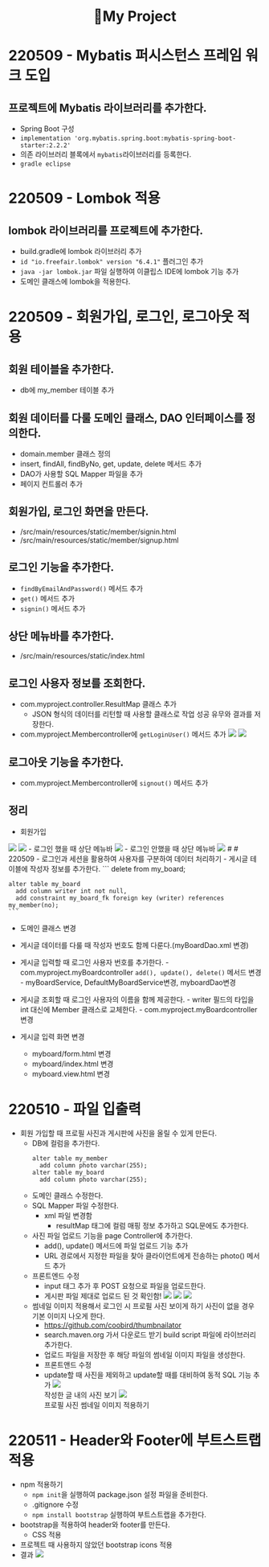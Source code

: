# <center>📑My Project</center>

# 220509 - Mybatis 퍼시스턴스 프레임 워크 도입
## 프로젝트에 Mybatis 라이브러리를 추가한다.
  - Spring Boot 구성  
  - `implementation 'org.mybatis.spring.boot:mybatis-spring-boot-starter:2.2.2'`
  - 의존 라이브러리 블록에서 `mybatis`라이브러리를 등록한다.
  - `gradle eclipse`
#
# 220509 - Lombok 적용
## lombok 라이브러리를 프로젝트에 추가한다.
  - build.gradle에 lombok 라이브러리 추가
  - `id "io.freefair.lombok" version "6.4.1"` 플러그인 추가
  - `java -jar lombok.jar` 파일 실행하여 이클립스 IDE에 lombok 기능 추가
  - 도메인 클래스에 lombok을 적용한다.
#
# 220509 - 회원가입, 로그인, 로그아웃 적용
## 회원 테이블을 추가한다.
  - db에 my_member 테이블 추가
## 회원 데이터를 다룰 도메인 클래스, DAO 인터페이스를 정의한다.
  - domain.member 클래스 정의
  - insert, findAll, findByNo, get, update, delete 메서드 추가
  - DAO가 사용할 SQL Mapper 파일을 추가
  - 페이지 컨트롤러 추가
## 회원가입, 로그인 화면을 만든다.
  - /src/main/resources/static/member/signin.html
  - /src/main/resources/static/member/signup.html
## 로그인 기능을 추가한다.
  - `findByEmailAndPassword()` 메서드 추가
  - `get()` 메서드 추가
  - `signin()` 메서드 추가
## 상단 메뉴바를 추가한다.
  - /src/main/resources/static/index.html
## 로그인 사용자 정보를 조회한다.
  - com.myproject.controller.ResultMap 클래스 추가
    - JSON 형식의 데이터를 리턴할 때 사용할 클래스로 작업 성공 유무와 결과를 저장한다.
  - com.myproject.Membercontroller에 `getLoginUser()` 메서드 추가
    <img src="https://user-images.githubusercontent.com/89373222/167361427-a0908747-6c86-4e62-ad48-4066271cb109.png">
    <img src="https://user-images.githubusercontent.com/89373222/167362254-3e18ff24-da93-4c37-aceb-22a8cff81aaf.png">
## 로그아웃 기능을 추가한다.
  - com.myproject.Membercontroller에 `signout()` 메서드 추가
## 정리
  - 회원가입  
  <img src="https://user-images.githubusercontent.com/89373222/167368566-42836249-b61b-48f4-a0b1-0c307ba83d09.png">
  <img src="https://user-images.githubusercontent.com/89373222/167368698-b70a0ede-2e8a-477a-8dd5-d3e9a6a5a9a0.png">
  - 로그인 했을 때 상단 메뉴바  
  <img src="https://user-images.githubusercontent.com/89373222/167368932-96263ff8-25ba-43c5-926c-db9cae4729b9.png">
  - 로그인 안했을 때 상단 메뉴바  
  <img src="https://user-images.githubusercontent.com/89373222/167369137-5097dccb-81fa-4f23-84f5-cc43125dac0c.png">
#
# 220509 - 로그인과 세션을 활용하여 사용자를 구분하여 데이터 처리하기
  - 게시글 테이블에 작성자 정보를 추가한다.
    ```
    delete from my_board;

    alter table my_board
      add column writer int not null,
      add constraint my_board_fk foreign key (writer) references my_member(no);
    ```
   - 도메인 클래스 변경
   - 게시글 데이터를 다룰 때 작성자 번호도 함께 다룬다.(myBoardDao.xml 변경)
   - 게시글 입력할 때 로그인 사용자 번호를 추가한다.
    - com.myproject.myBoardcontroller `add(), update(), delete()` 메서드 변경
    - myBoardService, DefaultMyBoardService변경, myboardDao변경
   - 게시글 조회할 때 로그인 사용자의 이름을 함께 제공한다.
    - writer 필드의 타입을 int 대신에 Member 클래스로 교체한다.
    - com.myproject.myBoardcontroller 변경

  - 게시글 입력 화면 변경
    - myboard/form.html 변경
    - myboard/index.html 변경
    - myboard.view.html 변경
#
# 220510 - 파일 입출력
- 회원 가입할 때 프로필 사진과 게시판에 사진을 올릴 수 있게 만든다.
  - DB에 컬럼을 추가한다.
      ```
      alter table my_member
        add column photo varchar(255);
      alter table my_board
        add column photo varchar(255);
      ```
  - 도메인 클래스 수정한다.
  - SQL Mapper 파일 수정한다.
    - xml 파일 변경함
      - resultMap 태그에 컬럼 매핑 정보 추가하고 SQL문에도 추가한다.
  - 사진 파일 업로드 기능을 page Controller에 추가한다.
      - add(), update() 메서드에 파일 업로드 기능 추가
      - URL 경로에서 지정한 파일을 찾아 클라이언트에게 전송하는 photo() 메서드 추가
  - 프론트엔드 수정
    - input 태그 추가 후 POST 요청으로 파일을 업로드한다.
    - 게시판 파일 제대로 업로드 된 것 확인함!
      <img src="https://user-images.githubusercontent.com/89373222/167575129-86cd02cf-f826-4357-a640-8d2a19f7886c.png">
      <img src="https://user-images.githubusercontent.com/89373222/167575294-bdbd597f-e398-4001-a22a-55ba8005f84b.png">
      <img src="https://user-images.githubusercontent.com/89373222/167575472-e22748c7-c35d-4e44-9cb9-545f9d326b36.png">
  - 썸네일 이미지 적용해서 로그인 시 프로필 사진 보이게 하기 사진이 없을 경우 기본 이미지 나오게 한다.
    - https://github.com/coobird/thumbnailator
    - search.maven.org 가서 다운로드 받기 build script 파일에 라이브러리 추가한다.
    - 업로드 파일을 저장한 후 해당 파일의 썸네일 이미지 파일을 생성한다.
    - 프론트앤드 수정
    - update할 때 사진을 제외하고 update할 때를 대비하여 동적 SQL 기능 추가
      <img src="https://user-images.githubusercontent.com/89373222/167644513-b7f987a1-5150-45e0-9da8-16a93eeff6b5.png">  
      작성한 글 내의 사진 보기
      <img src="https://user-images.githubusercontent.com/89373222/167644770-6f8b29a7-b0c7-4568-91f3-10834a8700f6.png">  
      프로필 사진 썸네일 이미지 적용하기
#
# 220511 - Header와 Footer에 부트스트랩 적용
  - npm 적용하기
    - `npm init`을 실행하여 package.json 설정 파일을 준비한다.
    - .gitignore 수정
    - `npm install bootstrap` 실행하여 부트스트랩을 추가한다.
  - bootstrap을 적용하여 header와 footer를 만든다.
    - CSS 적용
  - 프로젝트 때 사용하지 않았던 bootstrap icons 적용
  - 결과
    <img src="https://user-images.githubusercontent.com/89373222/167767672-6029cb1a-9bec-476c-9ecc-b859fa3f52ff.png">


  
